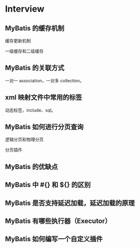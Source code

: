 # Interview

## MyBatis 的缓存机制

缓存更新机制

一级缓存和二级缓存

## MyBatis 的关联方式

一对一 association，一对多 collection。

## xml 映射文件中常用的标签

动态标签，include、sql。

## MyBatis 如何进行分页查询

逻辑分页和物理分页

分页插件

## MyBatis 的优缺点

## MyBatis 中 #{} 和 ${} 的区别

## MyBatis 是否支持延迟加载，延迟加载的原理

## MyBatis 有哪些执行器（Executor）

## MyBatis 如何编写一个自定义插件


